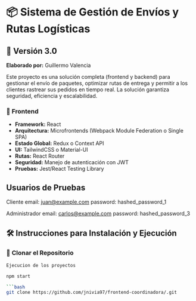 # 📦 Sistema de Gestión de Envíos y Rutas Logísticas  

## 🚀 Versión 3.0  

**Elaborado por:** Guillermo Valencia  

Este proyecto es una solución completa (frontend y backend) para gestionar el envío de paquetes, optimizar rutas de entrega y permitir a los clientes rastrear sus pedidos en tiempo real. La solución garantiza seguridad, eficiencia y escalabilidad.  


### 🎨 **Frontend**  
- **Framework:** React  
- **Arquitectura:** Microfrontends (Webpack Module Federation o Single SPA)  
- **Estado Global:** Redux o Context API  
- **UI:** TailwindCSS o Material-UI  
- **Rutas:** React Router  
- **Seguridad:** Manejo de autenticación con JWT  
- **Pruebas:** Jest/React Testing Library  

## Usuarios de Pruebas

Cliente
email: juan@example.com
password: hashed_password_1

Administrador
email: carlos@example.com
password: hashed_password_3

## 🛠 **Instrucciones para Instalación y Ejecución**  

### 📌 **Clonar el Repositorio**  

```bash
Ejecucion de los proyectos 

npm start 

```bash
git clone https://github.com/jnivia97/frontend-coordinadora/.git
